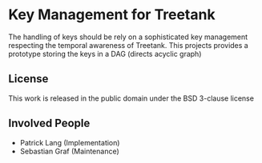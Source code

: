 Key Management for Treetank
=============

The handling of keys should be rely on a sophisticated key management respecting the temporal awareness of Treetank. This projects provides a prototype storing the keys in a DAG (directs acyclic graph)

License
-------

This work is released in the public domain under the BSD 3-clause license

Involved People
-------

* Patrick Lang (Implementation)
* Sebastian Graf (Maintenance)

